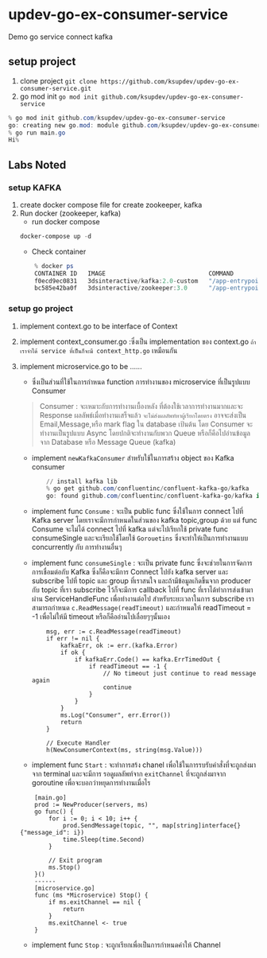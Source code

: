 # updev-go-ex-consumer-service
Demo go service connect kafka

## setup project
1. clone project ``git clone https://github.com/ksupdev/updev-go-ex-consumer-service.git``
2. go mod init ``go mod init github.com/ksupdev/updev-go-ex-consumer-service``
```powershell
% go mod init github.com/ksupdev/updev-go-ex-consumer-service
go: creating new go.mod: module github.com/ksupdev/updev-go-ex-consumer-service
% go run main.go
Hi%   
```

## Labs Noted
### setup KAFKA
1. create docker compose file for create zookeeper, kafka 
2. Run docker (zookeeper, kafka)
    - run docker compose
    ```powershell
    docker-compose up -d
    ```
    - Check container
    ```powershell
        % docker ps
        CONTAINER ID   IMAGE                             COMMAND                  CREATED          STATUS                          PORTS                                        NAMES
        f0ecd9ec0831   3dsinteractive/kafka:2.0-custom   "/app-entrypoint.sh …"   43 seconds ago   Up 40 seconds                   9092/tcp, 0.0.0.0:9094->9094/tcp             updev-go-ex-consumer-service_kafka_1
        bc585e42ba0f   3dsinteractive/zookeeper:3.0      "/app-entrypoint.sh …"   43 seconds ago   Up 42 seconds                   2888/tcp, 0.0.0.0:2181->2181/tcp, 3888/tcp   updev-go-ex-consumer-service_zookeeper_1
    ```
### setup go project
1. implement context.go to be interface of Context
2. implement context_consumer.go :ซึ่งเป็น implementation ของ context.go ``ถ้าเราจำได้ service ที่เป็นก็จะมี context_http.go`` เหมือนกัน
3. implement microservice.go to be ......
    - ซึ่งเป็นส่วนที่ใช้ในการกำหนด function การทำงานของ microservice ที่เป็นรูปแบบ Consumer
    > Consumer : จะเหมาะกับการทำงานเบื้องหลัง ที่ต้องใช้เวลาการทำงานมากและจะ Response ผลลัพธ์เมื่อทำงานเสร็จแล้ว ``จะไม่ส่งผลลัพท์หาผู้เรียกโดยตรง`` อาจจะส่งเป็น Email,Message,หรือ mark flag ใน database เป้นต้น โดย Consumer จะทำงานเป็นรูปแบบ Async โดยปกติจะทำงานกับพวก Queue หรือก็คือไปอ่านข้อมูลจาก Database หรือ Message Queue (kafka)

    - implement ``newKafkaConsumer`` สำหรับใช้ในการสร้าง object ของ Kafka consumer
        ```powershell
            // install kafka lib
            % go get github.com/confluentinc/confluent-kafka-go/kafka
            go: found github.com/confluentinc/confluent-kafka-go/kafka in github.com/confluentinc/confluent-kafka-go v1.6.1
        ```
    - implement func ``Consume`` : จะเป็น public func ซึ่งใช้ในการ connect ไปที่ Kafka server โดยเราจะมีการกำหนดในส่วนของ kafka topic,group ด้วย แต่ func Consume จะไม่ได้ connect ไปที่ kafka แต่จะไปเรียกใช้ private func consumeSingle และจะเรียกใช้โดยใช้ ``Gorouetins`` ซึ่งจะทำให้เป็นการทำงานแบบ concurrently กับ การทำงานอื่นๆ

    - implement func ``consumeSingle`` : จะเป็น private func ซึ่งจะช่วยในการจัดการการเชื่อมต่อกับ Kafka ซึ่งก็คือจะมีการ Connect ไปยัง kafka server และ subscribe ไปที่ topic และ group ที่เราสนใจ และถ้ามีข้อมูลเกิดขึ้นจาก producer กับ topic ที่เรา subscribe ไว้ก็จะมีการ callback ไปที่ func ที่เราได้ทำการส่งเข้ามาผ่าน ServiceHandleFunc เพื่อทำงานต่อไป สำหรับระยะเวลาในการ subscribe เราสามารถกำหนด ``c.ReadMessage(readTimeout)`` และกำหนดให้ readTimeout = -1 เพื่อไม่ให้มี timeout หรือก็คืออ่านไปเลื่อยๆๆนั้นเอง

        ```golang
            msg, err := c.ReadMessage(readTimeout)
            if err != nil {
                kafkaErr, ok := err.(kafka.Error)
                if ok {
                    if kafkaErr.Code() == kafka.ErrTimedOut {
                        if readTimeout == -1 {
                            // No timeout just continue to read message again
                            continue
                        }
                    }
                }
                ms.Log("Consumer", err.Error())
                return
            }

            // Execute Handler
            h(NewConsumerContext(ms, string(msg.Value)))
        ```
    - implement func `Start` : จะทำการสร้ง chanel เพื่อใช้ในการรบรับคำสั่งที่จะถูกส่งมาจาก terminal และจะมีการ รอดูผลลัพท์จาก ``exitChannel`` ที่จะถูกส่งมาจาก goroutine เพื่อจะบอกว่าหยุดการทำงานเมื่อไร 
    ```golang
        [main.go]
        prod := NewProducer(servers, ms)
        go func() {
            for i := 0; i < 10; i++ {
                prod.SendMessage(topic, "", map[string]interface{}{"message_id": i})
                time.Sleep(time.Second)
            }

            // Exit program
            ms.Stop()
        }()
        ------
        [microservice.go]
        func (ms *Microservice) Stop() {
            if ms.exitChannel == nil {
                return
            }
            ms.exitChannel <- true
        }
    ```
    - implement func `Stop` : จะถูกเรียกเพื่อเป็นการกำหนดค่าให้ Channel

    
    